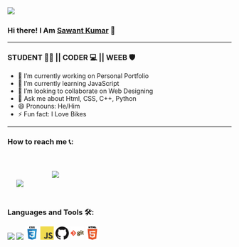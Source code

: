 <img src="https://github-readme-stats.vercel.app/api?username=Sawantkun&&show_icons=true&title_color=ffffff&icon_color=cyan&text_color=daf7dc&bg_color=151515">


### Hi there! I Am <a href="https://sawant-kumar-personal-portfolio.netlify.app/">Sawant Kumar</a> 👋
_____________________________
### STUDENT 👨‍🎓 || CODER 💻 || WEEB 🛡️

- 🔭 I’m currently working on Personal Portfolio
- 🌱 I’m currently learning JavaScript
- 👯 I’m looking to collaborate on Web Designing
- 💬 Ask me about Html, CSS, C++, Python
- 😄 Pronouns: He/Him
- ⚡ Fun fact: I Love Bikes
_____________________________
### How to reach me 📞:
<a href="https://sawant-kumar-personal-portfolio.netlify.app/"><img style="padding:20px; width:30px;" src="https://camo.githubusercontent.com/5feb06273553747324865da5d8706ddc69f4941dda489376cade98cd5094ed02/687474703a2f2f636c69706172742d6c6962726172792e636f6d2f696d6167655f67616c6c6572792f6e313237353636322e706e67"></a>
<a href="https://twitter.com/Sawantkun"><img style="padding:40px; width:30px;" src="https://camo.githubusercontent.com/b70fc5b0f42766d5810a6e7d0e06b34af182edb7bd5caaa241e82d7261cbcbaf/68747470733a2f2f7674612e636f6d2e61752f77702d636f6e74656e742f75706c6f6164732f323031372f30382f747769747465722d69636f6e2e676966"></a>

### Languages and Tools 🛠️:
<a href=""><img style=" width:30px;" src="https://imgr.search.brave.com/NioGwP66fZtc90pGfKzzwCb0LAx-JO_yY3t8EyVQha8/fit/768/768/ce/1/aHR0cHM6Ly9ibG9n/LmxpbmtiYWwuY28u/anAvd3Avd3AtY29u/dGVudC91cGxvYWRz/LzIwMTcvMDYvUHl0/aG9uLWxvZ28tbm90/ZXh0LnN2Zy03Njh4/NzY4LnBuZw"></a>
<a href=""><img style=" width:30px;" src="https://imgr.search.brave.com/FsN6hnmX__z6c1VCNkSa-XNPrmb-hnMrVmE0jXFvNGs/fit/474/225/ce/1/aHR0cHM6Ly90c2U0/Lm1tLmJpbmcubmV0/L3RoP2lkPU9JUC5D/NFNjY3ZPRFl2NFNC/eXBKRm1ZQUV3SGFI/YSZwaWQ9QXBp"></a>
<a href=""><img style=" width:30px;" src="https://raw.githubusercontent.com/github/explore/80688e429a7d4ef2fca1e82350fe8e3517d3494d/topics/css/css.png"></a>
<a href=""><img style=" width:30px;" src="https://raw.githubusercontent.com/github/explore/80688e429a7d4ef2fca1e82350fe8e3517d3494d/topics/javascript/javascript.png"></a>
<a href=""><img style=" width:30px;" src="https://raw.githubusercontent.com/github/explore/78df643247d429f6cc873026c0622819ad797942/topics/github/github.png"></a>
<a href=""><img style=" width:30px;" src="https://raw.githubusercontent.com/github/explore/80688e429a7d4ef2fca1e82350fe8e3517d3494d/topics/git/git.png"></a>
<a href=""><img style=" width:30px;" src="https://raw.githubusercontent.com/github/explore/80688e429a7d4ef2fca1e82350fe8e3517d3494d/topics/html/html.png"></a>


